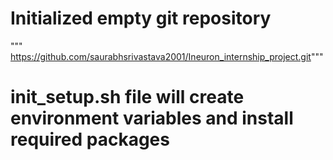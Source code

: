 # Initialized empty git repository 
""" https://github.com/saurabhsrivastava2001/Ineuron_internship_project.git"""

# init_setup.sh file will create environment variables and install required packages
